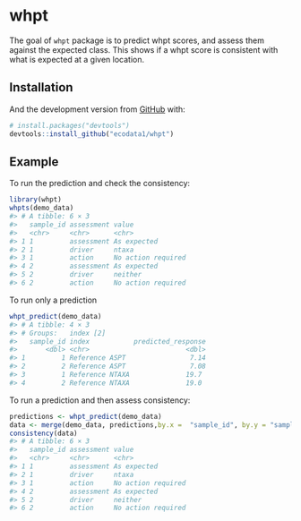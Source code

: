 
<!-- README.md is generated from README.Rmd. Please edit that file -->

# whpt

The goal of `whpt` package is to predict whpt scores, and assess them
against the expected class. This shows if a whpt score is consistent
with what is expected at a given location.

## Installation

And the development version from [GitHub](https://github.com/) with:

``` r
# install.packages("devtools")
devtools::install_github("ecodata1/whpt")
```

## Example

To run the prediction and check the consistency:

``` r
library(whpt)
whpts(demo_data)
#> # A tibble: 6 × 3
#>   sample_id assessment value             
#>   <chr>     <chr>      <chr>             
#> 1 1         assessment As expected       
#> 2 1         driver     ntaxa             
#> 3 1         action     No action required
#> 4 2         assessment As expected       
#> 5 2         driver     neither           
#> 6 2         action     No action required
```

To run only a prediction

``` r
whpt_predict(demo_data)
#> # A tibble: 4 × 3
#> # Groups:   index [2]
#>   sample_id index           predicted_response
#>       <dbl> <chr>                        <dbl>
#> 1         1 Reference ASPT                7.14
#> 2         2 Reference ASPT                7.08
#> 3         1 Reference NTAXA              19.7 
#> 4         2 Reference NTAXA              19.0
```

To run a prediction and then assess consistency:

``` r
predictions <- whpt_predict(demo_data)
data <- merge(demo_data, predictions,by.x =  "sample_id", by.y = "sample_id")
consistency(data)
#> # A tibble: 6 × 3
#>   sample_id assessment value             
#>   <chr>     <chr>      <chr>             
#> 1 1         assessment As expected       
#> 2 1         driver     ntaxa             
#> 3 1         action     No action required
#> 4 2         assessment As expected       
#> 5 2         driver     neither           
#> 6 2         action     No action required
```
